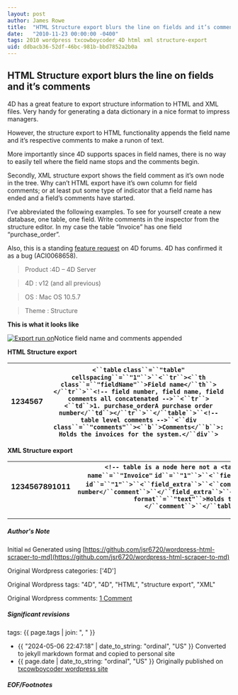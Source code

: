 ```yaml
---
layout: post
author: James Rowe
title:  "HTML Structure export blurs the line on fields and it’s comments"
date:   "2010-11-23 00:00:00 -0400"
tags: 2010 wordpress txcowboycoder 4D html xml structure-export
uid: ddbacb36-52df-46bc-981b-bbd7852a2b0a
---
```



## HTML Structure export blurs the line on fields and it’s comments


4D has a great feature to export structure information to HTML and XML files. Very handy for generating a data dictionary in a nice format to impress managers.


However, the structure export to HTML functionality appends the field name and it’s respective comments to make a runon of text.


More importantly since 4D supports spaces in field names, there is no way to easily tell where the field name stops and the comments begin.


Secondly, XML structure export shows the field comment as it’s own node in the tree. Why can’t HTML export have it’s own column for field comments; or at least put some type of indicator that a field name has ended and a field’s comments have started.


I’ve abbreviated the following examples. To see for yourself create a new database, one table, one field. Write comments in the inspector from the structure editor. In my case the table “Invoice” has one field “purchase\_order”.


Also, this is a standing [feature request](http://forums.4d.fr/Post/EN/4703688/) on 4D forums. 4D has confirmed it as a bug (ACI0068658). 


>Product :4D – 4D Server  

 >4D : v12 (and all previous)  

 >OS : Mac OS 10.5.7  

 >Theme : Structure


**This is what it looks like**  



[![Export run on](https://txcowboycoder.files.wordpress.com/2010/11/exportrunon.png?w=300&h=74 "ExportRunOn")](http://txcowboycoder.files.wordpress.com/2010/11/exportrunon.png)Notice field name and comments appended


**HTML Structure export**




| 1234567 | `<``table` `class``=``"table"` `cellspacing``=``"1"``>``<``tr``><``th` `class``=``"fieldName"``>Field name</``th``></``tr``>``<!-- field number, field name, field comments all concatenated -->``<``tr``><``td``>1. purchase_orderA purchase order number</``td``></``tr``>``</``table``>``<!-- table level comments -->``<``div` `class``=``"comments"``><``b``>Comments</``b``>: Holds the invoices for the system.</``div``>` |
| --- | --- |


**XML Structure export**




| 1234567891011 | `<!-- table is a node here not a <table> html dom element -->``<``table` `name``=``"Invoice"` `id``=``"1"``>``<``field` `name``=``"purchase_order"` `type``=``"4"` `id``=``"1"``>``<``field_extra``>``<``comment` `format``=``"text"``>A purchase order number</``comment``>``</``field_extra``>``</``field``>``<``table_extra``>``<``comment` `format``=``"text"``>Holds the invoices for the system.</``comment``>``</``table_extra``>``</``table``>` |
| --- | --- |




---

##### Author's Note

Initial `md` Generated using [https://github.com/jsr6720/wordpress-html-scraper-to-md](https://github.com/jsr6720/wordpress-html-scraper-to-md)

Original Wordpress categories: ['4D']

Original Wordpress tags: "4D", "4D", "HTML", "structure export", "XML"

Original Wordpress comments: <a href="https://txcowboycoder.wordpress.com/2010/11/23/html-structure-export-blurs-the-line-on-fields-and-its-comments/#comments">1 Comment</a>

##### Significant revisions

tags: {{ page.tags | join: ", " }} <!-- todo move this somewhere -->

- {{ "2024-05-06 22:47:18" | date_to_string: "ordinal", "US" }} Converted to jekyll markdown format and copied to personal site
- {{ page.date | date_to_string: "ordinal", "US" }} Originally published on [txcowboycoder wordpress site](https://txcowboycoder.wordpress.com/2010/11/23/html-structure-export-blurs-the-line-on-fields-and-its-comments/)

##### EOF/Footnotes

